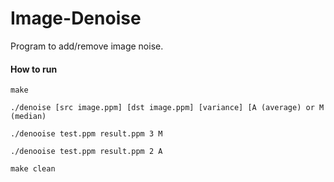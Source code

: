 # Image-Denoise

Program to add/remove image noise. 

#### How to run
`make`


`./denoise [src image.ppm] [dst image.ppm] [variance] [A (average) or M (median)`


`./denooise test.ppm result.ppm 3 M`


`./denooise test.ppm result.ppm 2 A`

`make clean`

